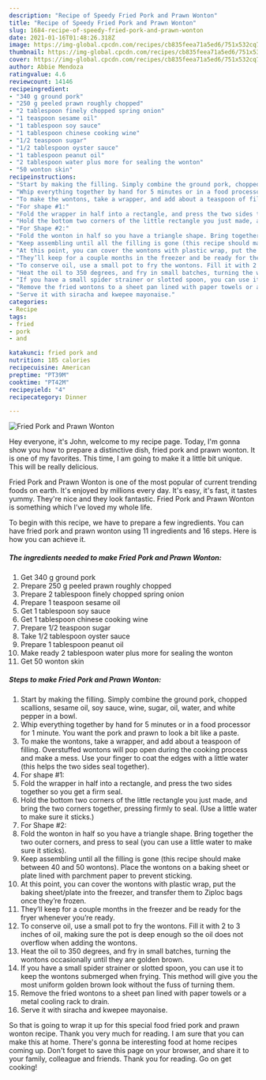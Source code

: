 ```yaml
---
description: "Recipe of Speedy Fried Pork and Prawn Wonton"
title: "Recipe of Speedy Fried Pork and Prawn Wonton"
slug: 1684-recipe-of-speedy-fried-pork-and-prawn-wonton
date: 2021-01-16T01:48:26.318Z
image: https://img-global.cpcdn.com/recipes/cb835feea71a5ed6/751x532cq70/fried-pork-and-prawn-wonton-recipe-main-photo.jpg
thumbnail: https://img-global.cpcdn.com/recipes/cb835feea71a5ed6/751x532cq70/fried-pork-and-prawn-wonton-recipe-main-photo.jpg
cover: https://img-global.cpcdn.com/recipes/cb835feea71a5ed6/751x532cq70/fried-pork-and-prawn-wonton-recipe-main-photo.jpg
author: Abbie Mendoza
ratingvalue: 4.6
reviewcount: 14146
recipeingredient:
- "340 g ground pork"
- "250 g peeled prawn roughly chopped"
- "2 tablespoon finely chopped spring onion"
- "1 teaspoon sesame oil"
- "1 tablespoon soy sauce"
- "1 tablespoon chinese cooking wine"
- "1/2 teaspoon sugar"
- "1/2 tablespoon oyster sauce"
- "1 tablespoon peanut oil"
- "2 tablespoon water plus more for sealing the wonton"
- "50 wonton skin"
recipeinstructions:
- "Start by making the filling. Simply combine the ground pork, chopped scallions, sesame oil, soy sauce, wine, sugar, oil, water, and white pepper in a bowl."
- "Whip everything together by hand for 5 minutes or in a food processor for 1 minute. You want the pork and prawn to look a bit like a paste."
- "To make the wontons, take a wrapper, and add about a teaspoon of filling. Overstuffed wontons will pop open during the cooking process and make a mess. Use your finger to coat the edges with a little water (this helps the two sides seal together)."
- "For shape #1:"
- "Fold the wrapper in half into a rectangle, and press the two sides together so you get a firm seal."
- "Hold the bottom two corners of the little rectangle you just made, and bring the two corners together, pressing firmly to seal. (Use a little water to make sure it sticks.)"
- "For Shape #2:"
- "Fold the wonton in half so you have a triangle shape. Bring together the two outer corners, and press to seal (you can use a little water to make sure it sticks)."
- "Keep assembling until all the filling is gone (this recipe should make between 40 and 50 wontons). Place the wontons on a baking sheet or plate lined with parchment paper to prevent sticking."
- "At this point, you can cover the wontons with plastic wrap, put the baking sheet/plate into the freezer, and transfer them to Ziploc bags once they’re frozen."
- "They’ll keep for a couple months in the freezer and be ready for the fryer whenever you’re ready."
- "To conserve oil, use a small pot to fry the wontons. Fill it with 2 to 3 inches of oil, making sure the pot is deep enough so the oil does not overflow when adding the wontons."
- "Heat the oil to 350 degrees, and fry in small batches, turning the wontons occasionally until they are golden brown."
- "If you have a small spider strainer or slotted spoon, you can use it to keep the wontons submerged when frying. This method will give you the most uniform golden brown look without the fuss of turning them."
- "Remove the fried wontons to a sheet pan lined with paper towels or a metal cooling rack to drain."
- "Serve it with siracha and kwepee mayonaise."
categories:
- Recipe
tags:
- fried
- pork
- and

katakunci: fried pork and 
nutrition: 185 calories
recipecuisine: American
preptime: "PT39M"
cooktime: "PT42M"
recipeyield: "4"
recipecategory: Dinner

---
```



![Fried Pork and Prawn Wonton](https://img-global.cpcdn.com/recipes/cb835feea71a5ed6/751x532cq70/fried-pork-and-prawn-wonton-recipe-main-photo.jpg)

Hey everyone, it's John, welcome to my recipe page. Today, I'm gonna show you how to prepare a distinctive dish, fried pork and prawn wonton. It is one of my favorites. This time, I am going to make it a little bit unique. This will be really delicious.

Fried Pork and Prawn Wonton is one of the most popular of current trending foods on earth. It's enjoyed by millions every day. It's easy, it's fast, it tastes yummy. They're nice and they look fantastic. Fried Pork and Prawn Wonton is something which I've loved my whole life.




To begin with this recipe, we have to prepare a few ingredients. You can have fried pork and prawn wonton using 11 ingredients and 16 steps. Here is how you can achieve it.

<!--inarticleads1-->

##### The ingredients needed to make Fried Pork and Prawn Wonton:

1. Get 340 g ground pork
1. Prepare 250 g peeled prawn roughly chopped
1. Prepare 2 tablespoon finely chopped spring onion
1. Prepare 1 teaspoon sesame oil
1. Get 1 tablespoon soy sauce
1. Get 1 tablespoon chinese cooking wine
1. Prepare 1/2 teaspoon sugar
1. Take 1/2 tablespoon oyster sauce
1. Prepare 1 tablespoon peanut oil
1. Make ready 2 tablespoon water plus more for sealing the wonton
1. Get 50 wonton skin




<!--inarticleads2-->

##### Steps to make Fried Pork and Prawn Wonton:

1. Start by making the filling. Simply combine the ground pork, chopped scallions, sesame oil, soy sauce, wine, sugar, oil, water, and white pepper in a bowl.
1. Whip everything together by hand for 5 minutes or in a food processor for 1 minute. You want the pork and prawn to look a bit like a paste.
1. To make the wontons, take a wrapper, and add about a teaspoon of filling. Overstuffed wontons will pop open during the cooking process and make a mess. Use your finger to coat the edges with a little water (this helps the two sides seal together).
1. For shape #1:
1. Fold the wrapper in half into a rectangle, and press the two sides together so you get a firm seal.
1. Hold the bottom two corners of the little rectangle you just made, and bring the two corners together, pressing firmly to seal. (Use a little water to make sure it sticks.)
1. For Shape #2:
1. Fold the wonton in half so you have a triangle shape. Bring together the two outer corners, and press to seal (you can use a little water to make sure it sticks).
1. Keep assembling until all the filling is gone (this recipe should make between 40 and 50 wontons). Place the wontons on a baking sheet or plate lined with parchment paper to prevent sticking.
1. At this point, you can cover the wontons with plastic wrap, put the baking sheet/plate into the freezer, and transfer them to Ziploc bags once they’re frozen.
1. They’ll keep for a couple months in the freezer and be ready for the fryer whenever you’re ready.
1. To conserve oil, use a small pot to fry the wontons. Fill it with 2 to 3 inches of oil, making sure the pot is deep enough so the oil does not overflow when adding the wontons.
1. Heat the oil to 350 degrees, and fry in small batches, turning the wontons occasionally until they are golden brown.
1. If you have a small spider strainer or slotted spoon, you can use it to keep the wontons submerged when frying. This method will give you the most uniform golden brown look without the fuss of turning them.
1. Remove the fried wontons to a sheet pan lined with paper towels or a metal cooling rack to drain.
1. Serve it with siracha and kwepee mayonaise.




So that is going to wrap it up for this special food fried pork and prawn wonton recipe. Thank you very much for reading. I am sure that you can make this at home. There's gonna be interesting food at home recipes coming up. Don't forget to save this page on your browser, and share it to your family, colleague and friends. Thank you for reading. Go on get cooking!
